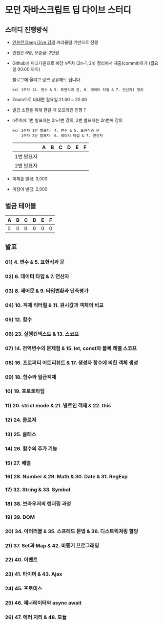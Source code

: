# 모던 자바스크립트 딥 다이브 스터디

## 스터디 진행방식

- [인프런 Deep Dive 강의](https://www.inflearn.com/course/%EB%AA%A8%EB%8D%98-%EC%9E%90%EB%B0%94%EC%8A%A4%ED%81%AC%EB%A6%BD%ED%8A%B8-%EB%94%A5%EB%8B%A4%EC%9D%B4%EB%B8%8C) 커리큘럼 기반으로 진행
- 인원은 6명, 보증금: 2만원
- Github에 마크다운으로 해당 n주차 (2n-1, 2n) 정리해서 제출(commit)하기 (월요일 00:00 까지)

  블로그에 올리고 링크 공유해도 됩니다.

      ex) 1주차 (4. 변수 & 5. 표현식과 문, 6. 데이터 타입 & 7. 연산자) 정리

- Zoom으로 비대면 월요일 21:00 ~ 22:00
- 벌금 소진을 위해 한달 때 오프라인 진행 ?
- n주차에 1번 발표자는 2n-1번 강의, 2번 발표자는 2n번째 강의

      ex) 1주차 1번 발표자: 4. 변수 & 5. 표현식과 문
          1주차 2번 발표자: 6. 데이터 타입 & 7. 연산자

  |            | A   | B   | C   | D   | E   | F   |
  | ---------- | --- | --- | --- | --- | --- | --- |
  | 1번 발표자 |     |     |     |     |     |     |
  | 2번 발표자 |     |     |     |     |     |     |

- 미제출 벌금: 3,000
- 미참여 벌금: 2,000

## 벌금 테이블

| A   | B   | C   | D   | E   | F   |
| --- | --- | --- | --- | --- | --- |
| 0   | 0   | 0   | 0   | 0   | 0   |

## 발표

### **01) 4. 변수 & 5. 표현식과 문**

### **02) 6. 데이터 타입 & 7. 연산자**

### **03) 8. 제어문 & 9. 타입변환과 단축평가**

### **04) 10. 객체 리터럴 & 11. 원시값과 객체의 비교**

### **05) 12. 함수**

### **06) 23. 실행컨텍스트 & 13. 스코프**

### **07) 14. 전역변수의 문제점 & 15. let, const와 블록 레벨 스코프**

### **08) 16. 프로퍼티 어트리뷰트 & 17. 생성자 함수에 의한 객체 생성**

### **09) 18. 함수와 일급객체**

### **10) 19. 프로토타입**

### **11) 20. strict mode & 21. 빌트인 객체 & 22. this**

### **12) 24. 클로저**

### **13) 25. 클래스**

### **14) 26. 함수의 추가 기능**

### **15) 27. 배열**

### **16) 28. Number & 29. Math & 30. Date & 31. RegExp**

### **17) 32. String & 33. Symbol**

### **18) 38. 브라우저의 렌더링 과정**

### **19) 39. DOM**

### **20) 34. 이터러블 & 35. 스프레드 문법 & 36. 디스트럭쳐링 할당**

### **21) 37. Set과 Map & 42. 비동기 프로그래밍**

### **22) 40. 이벤트**

### **23) 41. 타이머 & 43. Ajax**

### **24) 45. 프로미스**

### **25) 46. 제너레이터와 async await**

### **26) 47. 에러 처리 & 48. 모듈**
